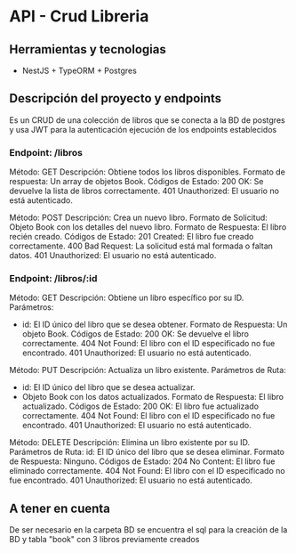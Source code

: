 # API - Crud Libreria

## Herramientas y tecnologias

- NestJS + TypeORM + Postgres

## Descripción del proyecto y endpoints

Es un CRUD de una colección de libros que se conecta a la BD de postgres y usa JWT para la autenticación ejecución de los endpoints establecidos

### Endpoint: /libros
Método: GET
Descripción: Obtiene todos los libros disponibles.
Formato de respuesta: Un array de objetos Book.
Códigos de Estado:
200 OK: Se devuelve la lista de libros correctamente.
401 Unauthorized: El usuario no está autenticado.

Método: POST
Descripción: Crea un nuevo libro.
Formato de Solicitud: Objeto Book con los detalles del nuevo libro.
Formato de Respuesta: El libro recién creado.
Códigos de Estado:
201 Created: El libro fue creado correctamente.
400 Bad Request: La solicitud está mal formada o faltan datos.
401 Unauthorized: El usuario no está autenticado.

### Endpoint: /libros/:id
Método: GET
Descripción: Obtiene un libro específico por su ID.
Parámetros:
* id: El ID único del libro que se desea obtener.
Formato de Respuesta: Un objeto Book.
Códigos de Estado:
200 OK: Se devuelve el libro correctamente.
404 Not Found: El libro con el ID especificado no fue encontrado.
401 Unauthorized: El usuario no está autenticado.

Método: PUT
Descripción: Actualiza un libro existente.
Parámetros de Ruta:
* id: El ID único del libro que se desea actualizar.
* Objeto Book con los datos actualizados.
Formato de Respuesta: El libro actualizado.
Códigos de Estado:
200 OK: El libro fue actualizado correctamente.
404 Not Found: El libro con el ID especificado no fue encontrado.
401 Unauthorized: El usuario no está autenticado.

Método: DELETE
Descripción: Elimina un libro existente por su ID.
Parámetros de Ruta:
id: El ID único del libro que se desea eliminar.
Formato de Respuesta: Ninguno.
Códigos de Estado:
204 No Content: El libro fue eliminado correctamente.
404 Not Found: El libro con el ID especificado no fue encontrado.
401 Unauthorized: El usuario no está autenticado.

## A tener en cuenta
De ser necesario en la carpeta BD se encuentra el sql para la creación de la BD y tabla "book" con 3 libros previamente creados
